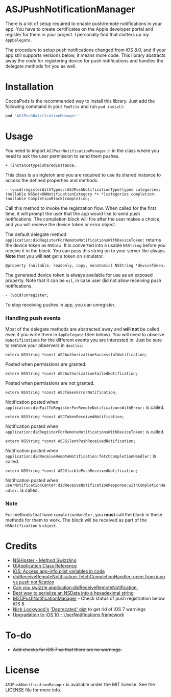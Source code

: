 # ASJPushNotificationManager

There is a lot of setup required to enable push/remote notifications in your app. You have to create certificates on the Apple developer portal and register for them in your project. I personally find that clutters up my `AppDelegate`.

The procedure to setup push notifications changed from iOS 8.0, and if your app still supports versions below, it means more code. This library abstracts away the code for registering device for push notifications and handles the delegate methods for you as well.

# Installation

CocoaPods is the recommended way to install this library. Just add the following command in your `Podfile` and run `pod install`:

```ruby
pod 'ASJPushNotificationManager'
```

# Usage

You need to import `ASJPushNotificationManager.h` in the class where you need to ask the user permission to send them pushes. 

```objc
+ (instancetype)sharedInstance;
```

This class is a singleton and you are required to use its shared instance to access the defined properties and methods.

```objc
- (void)registerWithTypes:(ASJPushNotificationType)types categories:(nullable NSSet<UNNotificationCategory *> *)categories completion:(nullable CompletionBlock)completion;
```

Call this method to invoke the registration flow. When called for the first time, it will prompt the user that the app would like to send push notifications. The completion block will fire after the user makes a choice, and you will receive the device token or error object.

The default delegate method `application:didRegisterForRemoteNotificationsWithDeviceToken:` returns the device token as `NSData`. It is converted into a usable `NSString` before you receive it in the block. You can pass this string on to your server like always. **Note** that you will **not** get a token on simulator.

```objc
@property (nullable, readonly, copy, nonatomic) NSString *deviceToken;
```

The generated device token is always available for use as an exposed property. Note that it can be `nil`, in case user did not allow receiving push notifications.

```objc
- (void)unregister;
```

To stop receiving pushes in app, you can unregister.

### Handling push events

Most of the delegate methods are abstracted away and **will not** be called even if you write them in `AppDelegate` (See below). You will need to observe `NSNotification`s for the different events you are interested in. Just be sure to remove your observers in `dealloc`:

```objc
extern NSString *const ASJAuthorizationSuccessfulNotification;
```

Posted when permissions are granted.

```objc
extern NSString *const ASJAuthorizationFailedNotification;
```

Posted when permissions are not granted.

```objc
extern NSString *const ASJTokenErrorNotification;
```

Notification posted when `application:didFailToRegisterForRemoteNotificationsWithError:` is called.

```objc
extern NSString *const ASJTokenReceivedNotification;
```

Notification posted when `application:didRegisterForRemoteNotificationsWithDeviceToken:` is called.

```objc
extern NSString *const ASJSilentPushReceivedNotification;
```

Notification posted when `application:didReceiveRemoteNotification:fetchCompletionHandler:` is called.

```objc
extern NSString *const ASJVisiblePushReceivedNotification;
```

Notification posted when `userNotificationCenter:didReceiveNotificationResponse:withCompletionHandler:` is called.

### Note

For methods that have `completionHandler`, you **must** call the block in these methods for them to work. The block will be received as part of the `NSNotification`'s `object`.

# Credits

- [NSHipster - Method Swizzling](http://nshipster.com/method-swizzling)
- [UIApplication Class Reference](https://developer.apple.com/library/ios/documentation/UIKit/Reference/UIApplication_Class/index.html#//apple_ref/occ/instm/UIApplication/unregisterForRemoteNotifications)
- [iOS: Access app-info.plist variables in code](http://stackoverflow.com/questions/9530075/ios-access-app-info-plist-variables-in-code)
- [didReceiveRemoteNotification: fetchCompletionHandler: open from icon vs push notification](http://stackoverflow.com/questions/22085234/didreceiveremotenotification-fetchcompletionhandler-open-from-icon-vs-push-not)
- [Can you swizzle application:didReceiveRemoteNotification:](http://stackoverflow.com/questions/20483159/can-you-swizzle-applicationdidreceiveremotenotification/33493541#33493541)
- [Best way to serialize an NSData into a hexadeximal string](http://stackoverflow.com/questions/1305225/best-way-to-serialize-an-nsdata-into-a-hexadeximal-string)
- [M2DPushNotificationManager](https://github.com/0x0c/M2DPushNotificationManager) - Check status of push registration below iOS 8
- [Nick Lockwood's](https://github.com/nicklockwood) ['Deprecated' gist](https://gist.github.com/nicklockwood/d63c69ba2f40a33d7aa4) to get rid of iOS 7 warnings
- [Upgradation to iOS 10 - UserNotifications framework](https://www.plotprojects.com/blog/migrating-from-uilocalnotification-ios-10-dev-guide/)

# To-do

- ~~Add checks for iOS 7 so that there are no warnings.~~

# License

`ASJPushNotificationManager` is available under the MIT license. See the LICENSE file for more info.
